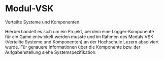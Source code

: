# Modul-VSK
Verteilte Systeme und Komponenten

Hierbei handelt es sich um ein Projekt, bei dem eine Logger-Komponente für ein Game entwickelt werden musste und im Rahmen des Moduls VSK (Verteilte Systeme und Komponenten) an der Hochschule Luzern absolviert wurde.
Für genauere Informationen über die Komponente bzw. der Aufgabenstellung siehe Systemspezifikation.
